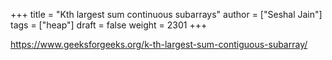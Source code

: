 +++
title = "Kth largest sum continuous subarrays"
author = ["Seshal Jain"]
tags = ["heap"]
draft = false
weight = 2301
+++

<https://www.geeksforgeeks.org/k-th-largest-sum-contiguous-subarray/>
